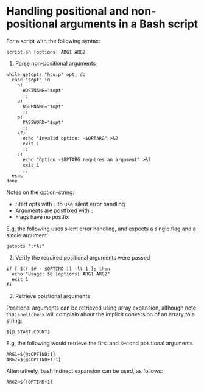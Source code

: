 # Handling positional and non-positional arguments in a Bash script

For a script with the following syntax:

```shell
script.sh [options] ARG1 ARG2
```

1. Parse non-positional arguments

  ```shell
  while getopts "h:u:p" opt; do
    case "$opt" in
      h) 
        HOSTNAME="$opt" 
        ;;
      u) 
        USERNAME="$opt" 
        ;;
      p) 
        PASSWORD="$opt" 
        ;;
      \?) 
        echo "Invalid option: -$OPTARG" >&2
        exit 1
        ;;
      :) 
        echo "Option -$OPTARG requires an argument" >&2
        exit 1
        ;;
    esac
  done
  ```
  
  Notes on the option-string:
  * Start opts with `:` to use silent error handling
  * Arguments are postfixed with `:`
  * Flags have no postfix
  
  E.g, the following uses silent error handling, and expects a single flag and a single argument
  
  ```shell
  getopts ":fA:"
  ```

2. Verify the required positional arguments were passed

  ```shell
  if [ $(( $# - $OPTIND )) -lt 1 ]; then
    echo "Usage: $0 [options[ ARG1 ARG2"
    exit 1
  fi
  ```

3. Retrieve poistional arguments

  Positional arguments can be retrieved using array expansion, although note that `shellcheck` will complain about the implicit conversion of an arrary to a string:
  
  ```shell
  ${@:START:COUNT}
  ```
  
  E.g, the following would retrieve the first and second positional arguments
  
  ```shell
  ARG1=${@:OPTIND:1}
  ARG2=${@:OPTIND+1:1}
  ```

  Alternatively, bash indirect expansion can be used, as follows:

  ```shell
  ARG2=${!OPTIND+1}




